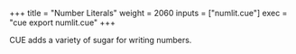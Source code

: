+++
title = "Number Literals"
weight = 2060
inputs = ["numlit.cue"]
exec = "cue export numlit.cue"
+++


CUE adds a variety of sugar for writing numbers.

